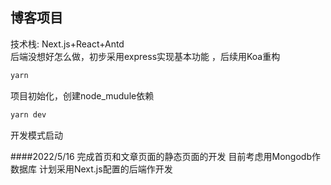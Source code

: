 ## 博客项目
技术栈: Next.js+React+Antd <br/>
后端没想好怎么做，初步采用express实现基本功能 ，后续用Koa重构

```javascript
yarn
```
项目初始化，创建node_mudule依赖
```javascript
yarn dev
```
开发模式启动

####2022/5/16 
完成首页和文章页面的静态页面的开发
目前考虑用Mongodb作数据库
计划采用Next.js配置的后端作开发
